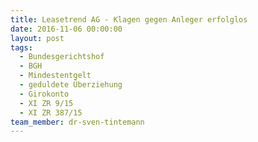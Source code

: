 ```yaml
---
title: Leasetrend AG - Klagen gegen Anleger erfolglos
date: 2016-11-06 00:00:00
layout: post
tags:
  - Bundesgerichtshof
  - BGH
  - Mindestentgelt
  - geduldete Überziehung
  - Girokonto
  - XI ZR 9/15
  - XI ZR 387/15
team_member: dr-sven-tintemann
---
```

